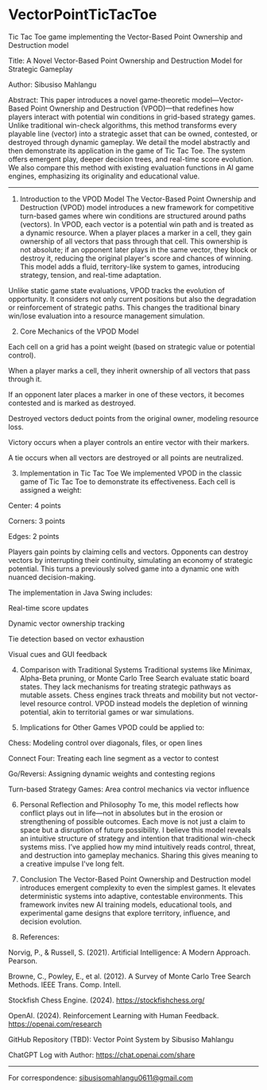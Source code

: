 # VectorPointTicTacToe
Tic Tac Toe game implementing the Vector-Based Point Ownership and Destruction model

Title: A Novel Vector-Based Point Ownership and Destruction Model for Strategic Gameplay

Author: Sibusiso Mahlangu

Abstract: This paper introduces a novel game-theoretic model—Vector-Based Point Ownership and Destruction (VPOD)—that redefines how players interact with potential win conditions in grid-based strategy games. Unlike traditional win-check algorithms, this method transforms every playable line (vector) into a strategic asset that can be owned, contested, or destroyed through dynamic gameplay. We detail the model abstractly and then demonstrate its application in the game of Tic Tac Toe. The system offers emergent play, deeper decision trees, and real-time score evolution. We also compare this method with existing evaluation functions in AI game engines, emphasizing its originality and educational value.


---

1. Introduction to the VPOD Model The Vector-Based Point Ownership and Destruction (VPOD) model introduces a new framework for competitive turn-based games where win conditions are structured around paths (vectors). In VPOD, each vector is a potential win path and is treated as a dynamic resource. When a player places a marker in a cell, they gain ownership of all vectors that pass through that cell. This ownership is not absolute; if an opponent later plays in the same vector, they block or destroy it, reducing the original player's score and chances of winning. This model adds a fluid, territory-like system to games, introducing strategy, tension, and real-time adaptation.

Unlike static game state evaluations, VPOD tracks the evolution of opportunity. It considers not only current positions but also the degradation or reinforcement of strategic paths. This changes the traditional binary win/lose evaluation into a resource management simulation.

2. Core Mechanics of the VPOD Model

Each cell on a grid has a point weight (based on strategic value or potential control).

When a player marks a cell, they inherit ownership of all vectors that pass through it.

If an opponent later places a marker in one of these vectors, it becomes contested and is marked as destroyed.

Destroyed vectors deduct points from the original owner, modeling resource loss.

Victory occurs when a player controls an entire vector with their markers.

A tie occurs when all vectors are destroyed or all points are neutralized.


3. Implementation in Tic Tac Toe We implemented VPOD in the classic game of Tic Tac Toe to demonstrate its effectiveness. Each cell is assigned a weight:

Center: 4 points

Corners: 3 points

Edges: 2 points


Players gain points by claiming cells and vectors. Opponents can destroy vectors by interrupting their continuity, simulating an economy of strategic potential. This turns a previously solved game into a dynamic one with nuanced decision-making.

The implementation in Java Swing includes:

Real-time score updates

Dynamic vector ownership tracking

Tie detection based on vector exhaustion

Visual cues and GUI feedback


4. Comparison with Traditional Systems Traditional systems like Minimax, Alpha-Beta pruning, or Monte Carlo Tree Search evaluate static board states. They lack mechanisms for treating strategic pathways as mutable assets. Chess engines track threats and mobility but not vector-level resource control. VPOD instead models the depletion of winning potential, akin to territorial games or war simulations.

5. Implications for Other Games VPOD could be applied to:

Chess: Modeling control over diagonals, files, or open lines

Connect Four: Treating each line segment as a vector to contest

Go/Reversi: Assigning dynamic weights and contesting regions

Turn-based Strategy Games: Area control mechanics via vector influence


6. Personal Reflection and Philosophy To me, this model reflects how conflict plays out in life—not in absolutes but in the erosion or strengthening of possible outcomes. Each move is not just a claim to space but a disruption of future possibility. I believe this model reveals an intuitive structure of strategy and intention that traditional win-check systems miss. I’ve applied how my mind intuitively reads control, threat, and destruction into gameplay mechanics. Sharing this gives meaning to a creative impulse I've long felt.

7. Conclusion The Vector-Based Point Ownership and Destruction model introduces emergent complexity to even the simplest games. It elevates deterministic systems into adaptive, contestable environments. This framework invites new AI training models, educational tools, and experimental game designs that explore territory, influence, and decision evolution.

8. References:

Norvig, P., & Russell, S. (2021). Artificial Intelligence: A Modern Approach. Pearson.

Browne, C., Powley, E., et al. (2012). A Survey of Monte Carlo Tree Search Methods. IEEE Trans. Comp. Intell.

Stockfish Chess Engine. (2024). https://stockfishchess.org/

OpenAI. (2024). Reinforcement Learning with Human Feedback. https://openai.com/research

GitHub Repository (TBD): Vector Point System by Sibusiso Mahlangu

ChatGPT Log with Author: https://chat.openai.com/share



---

For correspondence: sibusisomahlangu0611@gmail.com

